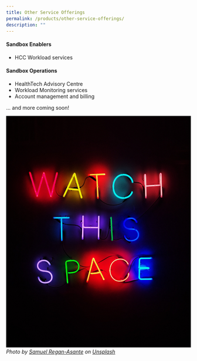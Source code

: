```yaml
---
title: Other Service Offerings
permalink: /products/other-service-offerings/
description: ""
---
```

#### Sandbox Enablers
* HCC Workload services

#### Sandbox Operations
* HealthTech Advisory Centre
* Workload Monitoring services
* Account management and billing

... and more coming soon!


![coming soon](/images/Test%20Images/samuel-regan-asante-rk8fhggeyr8-unsplash.jpeg)
*Photo by [Samuel Regan-Asante](https://unsplash.com/@fkaregan?utmsource=unsplash&utmmedium=referral&utmcontent=creditCopyText) on [Unsplash](https://unsplash.com/photos/Rk8fHGGeyr8?utmsource=unsplash&utmmedium=referral&utmcontent=creditCopyText)*